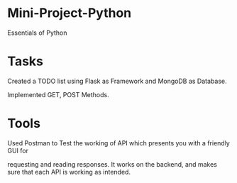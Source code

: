 # Mini-Project-Python
Essentials of Python

# Tasks
Created a TODO list using Flask as Framework and MongoDB as Database.

Implemented GET, POST Methods.


# Tools
Used Postman to Test the working of API which presents you with a friendly GUI for

requesting and reading responses. It works on the backend, and makes sure that
each API is working as intended.
